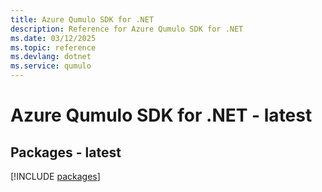 ```yaml
---
title: Azure Qumulo SDK for .NET
description: Reference for Azure Qumulo SDK for .NET
ms.date: 03/12/2025
ms.topic: reference
ms.devlang: dotnet
ms.service: qumulo
---
```

# Azure Qumulo SDK for .NET - latest
## Packages - latest
[!INCLUDE [packages](qumulo-index.md)]